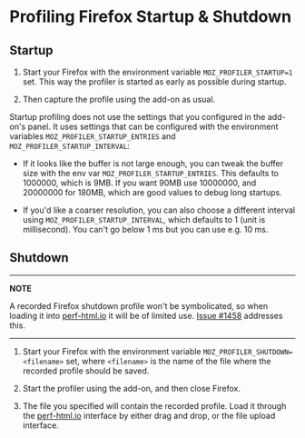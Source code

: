 # Profiling Firefox Startup & Shutdown

## Startup

1. Start your Firefox with the environment variable `MOZ_PROFILER_STARTUP=1` set. This way the profiler is started as early as possible during startup.

2. Then capture the profile using the add-on as usual.

Startup profiling does not use the settings that you configured in the add-on's panel. It uses settings that can be configured with the environment variables `MOZ_PROFILER_STARTUP_ENTRIES` and `MOZ_PROFILER_STARTUP_INTERVAL`:

* If it looks like the buffer is not large enough, you can tweak the buffer size with the env var `MOZ_PROFILER_STARTUP_ENTRIES`. This defaults to 1000000, which is 9MB. If you want 90MB use 10000000, and 20000000 for 180MB, which are good values to debug long startups.

* If you'd like a coarser resolution, you can also choose a different interval using `MOZ_PROFILER_STARTUP_INTERVAL`, which defaults to 1 (unit is millisecond). You can't go below 1 ms but you can use e.g. 10 ms.

## Shutdown

---
**NOTE**

A recorded Firefox shutdown profile won't be symbolicated, so when loading it into [perf-html.io](https://perf-html.io) it will be of limited use. [Issue #1458](https://github.com/devtools-html/perf.html/issues/1458) addresses this.

---

1. Start your Firefox with the environment variable `MOZ_PROFILER_SHUTDOWN=<filename>` set, where `<filename>` is the name of the file where the recorded profile should be saved.

2. Start the profiler using the add-on, and then close Firefox.

3. The file you specified will contain the recorded profile. Load it through the [perf-html.io](https://perf-html.io) interface by either drag and drop, or the file upload interface.
